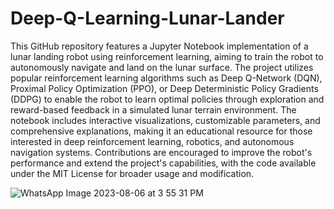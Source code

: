 # Deep-Q-Learning-Lunar-Lander

This GitHub repository features a Jupyter Notebook implementation of a lunar landing robot using reinforcement learning, aiming to train the robot to autonomously navigate and land on the lunar surface. The project utilizes popular reinforcement learning algorithms such as Deep Q-Network (DQN), Proximal Policy Optimization (PPO), or Deep Deterministic Policy Gradients (DDPG) to enable the robot to learn optimal policies through exploration and reward-based feedback in a simulated lunar terrain environment. The notebook includes interactive visualizations, customizable parameters, and comprehensive explanations, making it an educational resource for those interested in deep reinforcement learning, robotics, and autonomous navigation systems. Contributions are encouraged to improve the robot's performance and extend the project's capabilities, with the code available under the MIT License for broader usage and modification.

![WhatsApp Image 2023-08-06 at 3 55 31 PM](https://github.com/nareenwaseem/Deep-Q-Learning-Lunar-Lander/assets/113854962/a0ae87d5-c853-4603-a0df-8a1a972c46d7)
